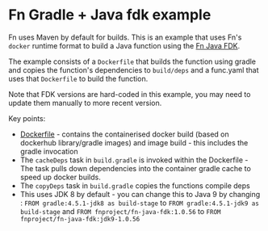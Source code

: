 # Fn Gradle + Java fdk example 

Fn uses Maven by default for  builds. This is an example that uses Fn's `docker` runtime format to build a Java function using the [Fn Java FDK](https://github.com/fnproject/fdk-java).

The example consists of a `Dockerfile` that builds the function using gradle and copies the function's dependencies to `build/deps` and a func.yaml that uses that `Dockerfile` to build the function.

Note that FDK versions are hard-coded in this example, you may need to update them manually to more recent version. 

Key points:

* [Dockerfile](Dockerfile) - contains the containerised docker build (based on dockerhub library/gradle images) and image build - this includes the gradle invocation
* The `cacheDeps` task in `build.gradle` is invoked within the Dockerfile - The task pulls down dependencies into the container gradle cache to speed up docker builds. 
* The `copyDeps` task in `build.gradle` copies the functions compile deps 
* This uses JDK 8 by default  - you can change this to Java 9 by changing :  `FROM gradle:4.5.1-jdk8 as build-stage` to `FROM gradle:4.5.1-jdk9 as build-stage` and  `FROM fnproject/fn-java-fdk:1.0.56` to `FROM fnproject/fn-java-fdk:jdk9-1.0.56` 